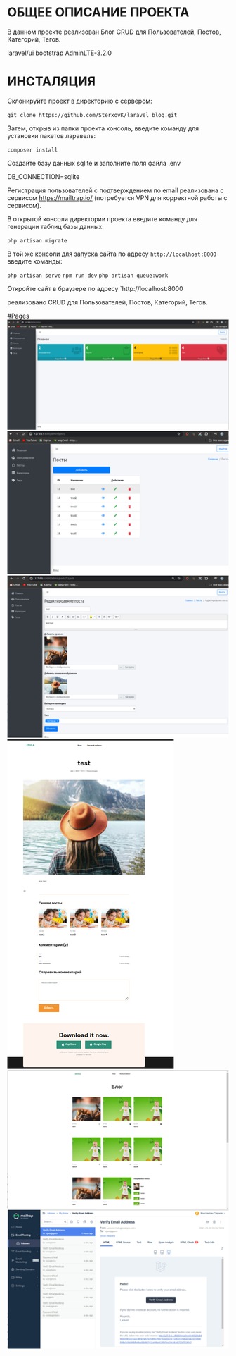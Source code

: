# ОБЩЕЕ ОПИСАНИЕ ПРОЕКТА

В данном проекте реализован Блог
CRUD для Пользователей, Постов, Категорий, Тегов.

laravel/ui bootstrap AdminLTE-3.2.0

# ИНСТАЛЯЦИЯ

Склонируйте проект в директорию с сервером:

`git clone https://github.com/SterxovK/laravel_blog.git`

Затем, открыв из папки проекта консоль, введите команду для установки пакетов ларавель:

`composer install`

Создайте базу данных sqlite и заполните поля файла .env

DB_CONNECTION=sqlite

Регистрация пользователей с подтверждением по email реализована с сервисом https://mailtrap.io/ (потребуется VPN для корректной работы с сервисом).

В открытой консоли директории проекта введите команду для генерации таблиц базы данных:

`php artisan migrate`

В той же консоли для запуска сайта по адресу `http://localhost:8000` введите команды:

`php artisan serve`
`npm run dev`
`php artisan queue:work`

Откройте сайт в браузере по адресу  `http://localhost:8000

реализовано CRUD для Пользователей, Постов, Категорий, Тегов.

#Pages
![](assets/images/admin.jpg)
![](assets/images/adminPost.jpg)
![](assets/images/adminPostEdit.jpg)
![](assets/images/post.jpg)
![](assets/images/postMain.jpg)
![](assets/images/vrfyWithMailTrap.jpg)

